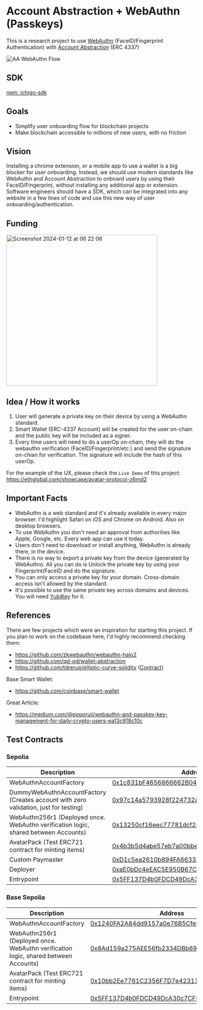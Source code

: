 # Account Abstraction + WebAuthn (Passkeys)

This is a research project to use [WebAuthn](https://developer.mozilla.org/en-US/docs/Web/API/Web_Authentication_API) (FaceID/Fingerprint Authentication) with [Account Abstraction](https://eips.ethereum.org/EIPS/eip-4337) (ERC 4337)

![AA WebAuthn Flow](https://github.com/G7DAO/account-abstraction-webauthn/assets/1698274/dcbdb87b-1fbc-4d6d-8dda-ebe8d3431a8b)

## SDK
[npm: ichigo-sdk](https://www.npmjs.com/package/ichigo-sdk)

## Goals

- Simplify user onboarding flow for blockchain projects
- Make blockchain accessible to millions of new users, with no friction



## Vision

Installing a chrome extension, or a mobile app to use a wallet is a big blocker for user onboarding. Instead, we should use modern standards like WebAuthn and Account Abstraction to onboard users by using their FaceID/Fingerprint, without installing any additional app or extension. Software engineers should have a SDK, which can be integrated into any website in a few lines of code and use this new way of user onboarding/authentication.

## Funding
[<img width="400" alt="Screenshot 2024-01-12 at 06 22 06" src="https://github.com/G7DAO/account-abstraction-webauthn/assets/1698274/e998965a-fa06-4d0a-b9eb-8e5640edff90">](https://vote.optimism.io/retropgf/3/application/0x2f2c20e60d1f327d708f2e46799a3582623ab0fac770bc1afb2b5e793f86bf83)

## Idea / How it works

1. User will generate a private key on their device by using a WebAuthn standard.
2. Smart Wallet (ERC-4337 Account) will be created for the user on-chain and the public key will be included as a signer.
3. Every time users will need to do a userOp on-chain, they will do the webauthn verification (FaceID/Fingerprint/etc.) and send the signature on-chian for verification. The signature will include the hash of this userOp.

For the example of the UX, please check the `Live Demo` of this project:
https://ethglobal.com/showcase/avatar-protocol-z6md2

## Important Facts

- WebAuthn is a web standard and it's already available in every major browser. I'd highlight Safari on iOS and Chrome on Android. Also on desktop browsers.
- To use WebAuthn you don't need an approval from authorities like Apple, Google, etc. Every web app can use it today.
- Users don't need to download or install anything, WebAuthn is already there, in the device.
- There is no way to export a private key from the device (generated by WebAuthn). All you can do is Unlock the private key by using your Fingerprint/FaceID and do the signature.
- You can only access a private key for your domain. Cross-domain access isn't allowed by the standard.
- It's possible to use the same private key across domains and devices. You will need [YubiKey](https://www.yubico.com/ge/product/yubikey-5-series/yubikey-5-nfc/) for it.

## References

There are few projects which were an inspiration for starting this project. If you plan to work on the codebase here, I'd highly recommend checking them:

- https://github.com/zkwebauthn/webauthn-halo2
- https://github.com/qd-qd/wallet-abstraction
- https://github.com/tdrerup/elliptic-curve-solidity ([Contract](https://etherscan.io/address/0xf471789937856d80e589f5996cf8b0511ddd9de4#readContract))

Base Smart Wallet:
- https://github.com/coinbase/smart-wallet

Great Article:
- https://medium.com/@poporuii/webauthn-and-passkey-key-management-for-daily-crypto-users-ea13c918c10c

## Test Contracts

### Sepolia

| Description                                                                          | Address                                                                                                                       |
| ------------------------------------------------------------------------------------ | ----------------------------------------------------------------------------------------------------------------------------- |
| WebAuthnAccountFactory                                                               | [0x1c831bF4656866662B04c8FED126d432a007BD08](https://sepolia.etherscan.io/address/0x1c831bF4656866662B04c8FED126d432a007BD08) |
| DummyWebAuthnAccountFactory (Creates account with zero validation, just for testing) | [0x97c14a5793928f224732a020aecf41e1c8d9fe2f](https://sepolia.etherscan.io/address/0x97c14a5793928f224732a020aecf41e1c8d9fe2f) |
| WebAuthn256r1 (Deployed once. WebAuthn verification logic, shared between Accounts)  | [0x13250cf16eec77781dcf240b067cac78f2b2adf8](https://sepolia.etherscan.io/address/0x13250cf16eec77781dcf240b067cac78f2b2adf8) |
| AvatarPack (Test ERC721 contract for minting items)                                  | [0x4b3b5d4abe57eb7a00bbe9cc3ee743509b04f4e9](https://sepolia.etherscan.io/address/0x4b3b5d4abe57eb7a00bbe9cc3ee743509b04f4e9) |
| Custom Paymaster                                                                     | [0xD1c5ea2610b894FA66333cb5F3b512ea037ba1F0](https://sepolia.etherscan.io/address/0xD1c5ea2610b894FA66333cb5F3b512ea037ba1F0) |
| Deployer                                                                             | [0xaE0bDc4eEAC5E950B67C6819B118761CaAF61946](https://sepolia.etherscan.io/address/0xaE0bDc4eEAC5E950B67C6819B118761CaAF61946) |
| Entrypoint                                                                           | [0x5FF137D4b0FDCD49DcA30c7CF57E578a026d2789](https://sepolia.etherscan.io/address/0x5FF137D4b0FDCD49DcA30c7CF57E578a026d2789) |


### Base Sepolia

| Description                                                                          | Address                                                                                                                       |
| ------------------------------------------------------------------------------------ | ----------------------------------------------------------------------------------------------------------------------------- |
| WebAuthnAccountFactory                                                               | [0x1240FA2A84dd9157a0e76B5Cfe98B1d52268B264](https://sepolia.basescan.org/address/0x1240FA2A84dd9157a0e76B5Cfe98B1d52268B264) |
| WebAuthn256r1 (Deployed once. WebAuthn verification logic, shared between Accounts)  | [0x8Ad159a275AEE56fb2334DBb69036E9c7baCEe9b](https://sepolia.basescan.org/address/0x8Ad159a275AEE56fb2334DBb69036E9c7baCEe9b) |
| AvatarPack (Test ERC721 contract for minting items)                                  | [0x10bb2Ee7761C2356F7D7e42311b0fDf8e5e4dCA1](https://sepolia.basescan.org/address/0x10bb2Ee7761C2356F7D7e42311b0fDf8e5e4dCA1) |
| Entrypoint                                                                           | [0x5FF137D4b0FDCD49DcA30c7CF57E578a026d2789](https://sepolia.basescan.org/address/0x5FF137D4b0FDCD49DcA30c7CF57E578a026d2789) |
